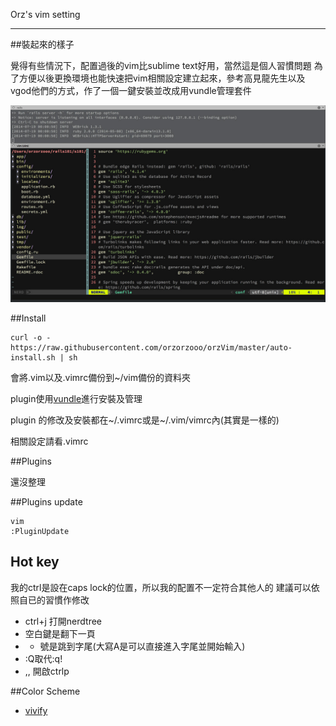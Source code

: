 Orz's vim setting


---

##裝起來的樣子

覺得有些情況下，配置過後的vim比sublime text好用，當然這是個人習慣問題
為了方便以後更換環境也能快速把vim相關設定建立起來，參考高見龍先生以及vgod他們的方式，作了一個一鍵安裝並改成用vundle管理套件

![image](https://raw.githubusercontent.com/orzorzooo/orzVim/master/image/screen.jpg)


##Install
	
	curl -o - https://raw.githubusercontent.com/orzorzooo/orzVim/master/auto-install.sh | sh

會將.vim以及.vimrc備份到~/vim備份的資料夾

plugin使用[vundle](https://github.com/gmarik/Vundle.vim)進行安裝及管理

plugin 的修改及安裝都在~/.vimrc或是~/.vim/vimrc內(其實是一樣的)

相關設定請看.vimrc

##Plugins

還沒整理

##Plugins update

	vim
	:PluginUpdate
	
## Hot key

我的ctrl是設在caps lock的位置，所以我的配置不一定符合其他人的
建議可以依照自已的習慣作修改

* ctrl+j 打開nerdtree
* 空白鍵是翻下一頁
* - 號是跳到字尾(大寫A是可以直接進入字尾並開始輸入)
* :Q取代:q!
* ,, 開啟ctrlp 

##Color Scheme

* [vivify](http://bytefluent.com/vivify/)


